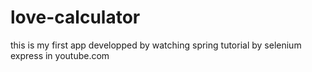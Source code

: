# love-calculator
this is my first app developped by watching spring tutorial by selenium express in youtube.com
